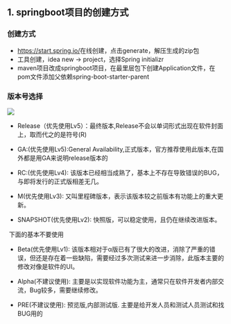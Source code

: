 ## 1. springboot项目的创建方式

### 创建方式

* <https://start.spring.io/>在线创建，点击generate，解压生成的zip包
* 工具创建，idea new -> project，选择Spring initializr
* maven项目改成springboot项目，在最里层包下创建Application文件，在pom文件添加父依赖spring-boot-starter-parent

### 版本号选择

![](https://ae01.alicdn.com/kf/H529084aca5ae4ef0bd1a049c761e4c971.png)

* Release（优先使用Lv5）：最终版本,Release不会以单词形式出现在软件封面上，取而代之的是符号(R)

* GA:(优先使用Lv5):General Availability,正式版本，官方推荐使用此版本,在国外都是用GA来说明release版本的

* RC:(优先使用Lv4): 该版本已经相当成熟了，基本上不存在导致错误的BUG，与即将发行的正式版相差无几。

* M(优先使用Lv3): 又叫里程碑版本，表示该版本较之前版本有功能上的重大更新。

* SNAPSHOT(优先使用Lv2): 快照版，可以稳定使用，且仍在继续改进版本。

​    下面的基本不要使用

* Beta(优先使用Lv1): 该版本相对于α版已有了很大的改进，消除了严重的错误，但还是存在着一些缺陷，需要经过多次测试来进一步消除，此版本主要的修改对像是软件的UI。

* Alpha(不建议使用): 主要是以实现软件功能为主，通常只在软件开发者内部交流，Bug较多，需要继续修改。

* PRE(不建议使用): 预览版,内部测试版. 主要是给开发人员和测试人员测试和找BUG用的
